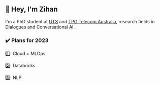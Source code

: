 ## 👋 Hey, I'm Zihan

I'm a PhD student at [UTS](https://www.uts.edu.au/) and [TPG Telecom Australia](https://www.tpgtelecom.com.au/), research fields in Dialogues and Conversational AI.

### ✔️ Plans for 2023
1️⃣: Cloud + MLOps

2️⃣: Databricks

3️⃣: NLP
